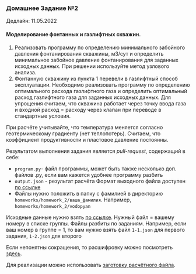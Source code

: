 ### Домашнее Задание №2

Дедлайн: 11.05.2022

#### Моделирование фонтанных и газлифтных скважин.

1) Реализовать программу по определению минимального забойного давления фонтанирования скважины, м3/сут и
определить минимальное забойное давление фонтанирования для заданных исходных данных.
При решении используйте метод узлового анализа.
2) Фонтанную скважину из пункта 1 перевели в газлифтный способ эксплуатации. 
Необходимо реализовать программу по определению оптимального расхода газлифтного газа  и
определить оптимальный расход газлифтного газа для заданных исходных данных.
Для упрощения считаем, что скважина работает через точку ввода газа и входной расход = расходу через клапан 
при переводе в стандартные условия.


При расчёте учитывайте, что температура меняется согласно геотермическому градиенту (нет теплопотерь).
Считаем, что коэффициент продуктивности и пластовое давление постоянны.


Результатом выполнения задания является *pull-request*,
содержащий в себе:
- `program.py`- файл программы, может быть также несколько доп. файлов .py, 
если вам кажется удобнее программу разбить
- `output.json` - результат расчёта 
Формат выходного файла доступен [по ссылке](../../homeworks/homework_2/output_example.json)
- Файлы нужно положить в папку с фамилией в директорию `homeworks/homework_2/ваша_фамилия`. 
Например, `homeworks/homework_2/vodopyan`

Исходные данные нужно взять [по ссылке](https://github.com/AlexeyVodopyan/course_sppu_2022/tree/main/homeworks/homework_2/input_data). 
Нужный файл = вашему номеру в списке группы. Файлы разбиты по заданиям. 
Например, если ваш номер в группе = 1, то вам нужно взять файл `1-1.json` для первого задания, `1-2.json` для второго

Если непонятны сокращения, то расшифровку можно посмотреть [здесь](glossary.md).

Для реализации можно использовать [заготовку расчётного файла](../../homeworks/homework_2/demo.ipynb). 